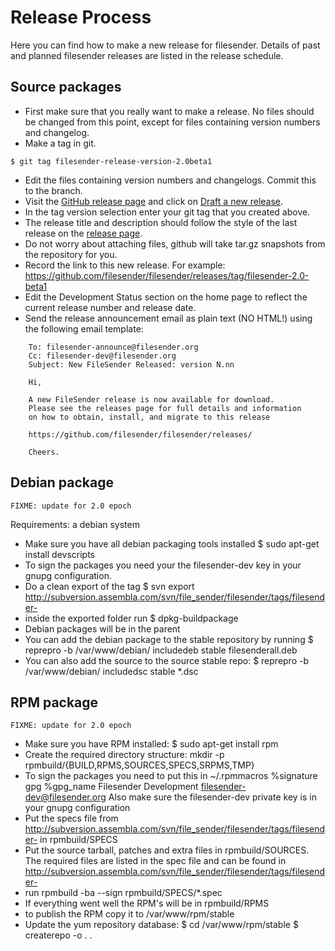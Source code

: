 # Release Process

Here you can find how to make a new release for filesender. Details of
past and planned filesender releases are listed in the release
schedule.

## Source packages

* First make sure that you really want to make a release. No files should be changed from this point, except for files containing version numbers and changelog.
* Make a tag in git.

```
$ git tag filesender-release-version-2.0beta1
```

* Edit the files containing version numbers and changelogs. Commit this to the branch.
* Visit the [GitHub release page](https://github.com/filesender/filesender/releases)
  and click on [Draft a new release](https://github.com/filesender/filesender/releases/new).
* In the tag version selection enter your git tag that you created above.
* The release title and description should follow the style of the last release on
  the [release page](https://github.com/filesender/filesender/releases).
* Do not worry about attaching files, github will take tar.gz snapshots from the repository for you.
* Record the link to this new release. For example: https://github.com/filesender/filesender/releases/tag/filesender-2.0-beta1
* Edit the Development Status section on the home page to reflect the current release number and release date.
* Send the release announcement email as plain text (NO HTML!) using the following email template:

```
    To: filesender-announce@filesender.org
    Cc: filesender-dev@filesender.org
    Subject: New FileSender Released: version N.nn 

    Hi,

    A new FileSender release is now available for download.
    Please see the releases page for full details and information
    on how to obtain, install, and migrate to this release
    
    https://github.com/filesender/filesender/releases/

    Cheers.
```
    

## Debian package

```
FIXME: update for 2.0 epoch
```

Requirements: a debian system

* Make sure you have all debian packaging tools installed $ sudo apt-get install devscripts
* To sign the packages you need your the filesender-dev key in your gnupg configuration.
* Do a clean export of the tag $ svn export http://subversion.assembla.com/svn/file_sender/filesender/tags/filesender-
* inside the exported folder run $ dpkg-buildpackage
* Debian packages will be in the parent
* You can add the debian package to the stable repository by running $ reprepro -b /var/www/debian/ includedeb stable filesenderall.deb
* You can also add the source to the source stable repo: $ reprepro -b /var/www/debian/ includedsc stable *.dsc

## RPM package

```
FIXME: update for 2.0 epoch
```

* Make sure you have RPM installed: $ sudo apt-get install rpm
* Create the required directory structure: mkdir -p rpmbuild/{BUILD,RPMS,SOURCES,SPECS,SRPMS,TMP}
* To sign the packages you need to put this in ~/.rpmmacros %signature gpg %gpg_name Filesender Development filesender-dev@filesender.org Also make sure the filesender-dev private key is in your gnupg configuration
* Put the specs file from http://subversion.assembla.com/svn/file_sender/filesender/tags/filesender- in rpmbuild/SPECS
* Put the source tarball, patches and extra files in rpmbuild/SOURCES. The required files are listed in the spec file and can be found in http://subversion.assembla.com/svn/file_sender/filesender/tags/filesender-
* run rpmbuild -ba --sign rpmbuild/SPECS/*.spec
* If everything went well the RPM's will be in rpmbuild/RPMS
* to publish the RPM copy it to /var/www/rpm/stable
* Update the yum repository database: $ cd /var/www/rpm/stable $ createrepo -o . .
